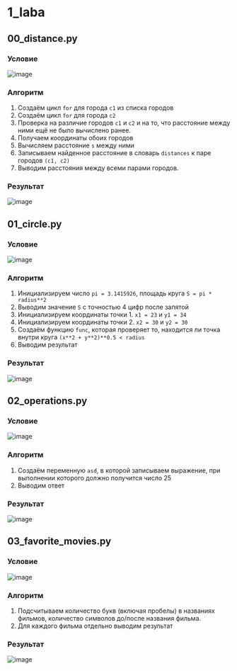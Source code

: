 # 1_laba
## 00_distance.py
### Условие 
![image](https://github.com/gwoso/1_laba/assets/150545779/b8caf1a1-59ff-48d4-85f2-b33e84003f40)
### Алгоритм
1. Создаём цикл `for` для города `c1` из списка городов
2. Создаём цикл `for` для города `c2`
3. Проверка на различие городов `c1` и `c2` и на то, что расстояние между ними ещё не было вычислено ранее.
4. Получаем координаты обоих городов
5. Вычисляем расстояние `s` между ними
6. Записываем найденное расстояние в словарь `distances` к паре городов `(c1, c2)`
7. Выводим расстояния между всеми парами городов.
### Результат
![image](https://github.com/gwoso/1_laba/assets/150545779/00d70610-3070-44e3-99df-c70834acf4f1)
## 01_circle.py
### Условие 
![image](https://github.com/gwoso/1_laba/assets/150545779/3e1b4c9f-ea97-4897-b96b-d151a39da7eb)
### Алгоритм 
1. Инициализируем число `pi = 3.1415926`, площадь круга `S = pi * radius**2`
2. Выводим значение `S` с точностью 4 цифр после запятой 
3. Инициализируем координаты точки 1. `x1 = 23` и `y1 = 34`
4. Инициализируем координаты точки 2. `x2 = 30` и `y2 = 30`
5. Создаём функцию `func`, которая проверяет то, находится ли точка внутри круга `(x**2 + y**2)**0.5 < radius`
6. Выводим результат
### Результат
![image](https://github.com/gwoso/1_laba/assets/150545779/5b9aa7df-574a-49f4-90ec-dba9e5188cdc)
## 02_operations.py
### Условие 
![image](https://github.com/gwoso/1_laba/assets/150545779/b66224ea-cbc6-4940-8781-44ca858af48a)
### Алгоритм 
1. Создаём переменную `asd`, в которой записываем выражение, при выполнении которого должно получится число 25
2. Выводим ответ
### Результат
![image](https://github.com/gwoso/1_laba/assets/150545779/c6f54da9-874e-46ba-8ffd-624621e2b528)
## 03_favorite_movies.py
### Условие
![image](https://github.com/gwoso/1_laba/assets/150545779/c23ef532-4797-46da-8143-249cfda3b24a)
### Алгоритм
1. Подсчитываем количество букв (включая пробелы) в названиях фильмов, количество символов до/после названия фильма.
2. Для каждого фильма отдельно выводим результат
### Результат 
![image](https://github.com/gwoso/1_laba/assets/150545779/254e0e66-9da1-478a-ae97-3696fbc6b3a4)

